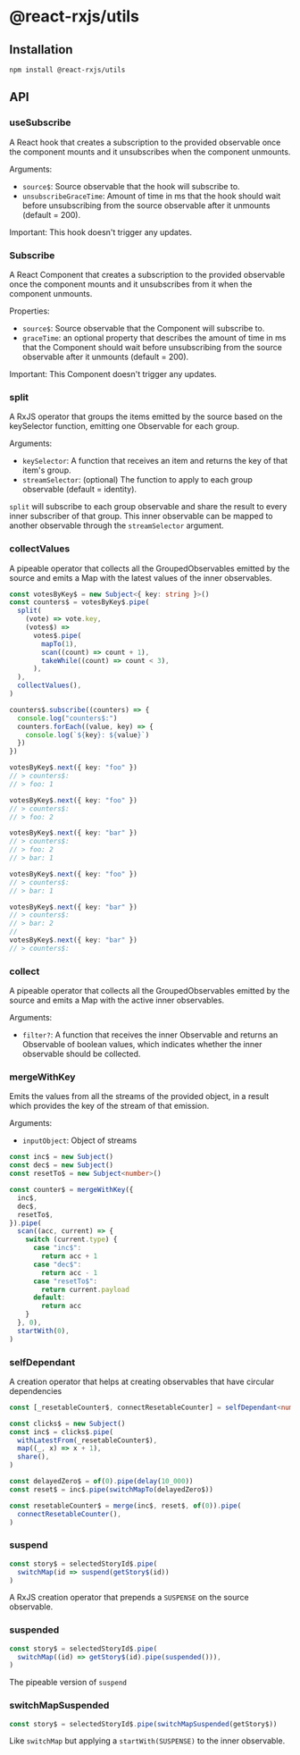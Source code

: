 # @react-rxjs/utils

## Installation

    npm install @react-rxjs/utils

## API

### useSubscribe

A React hook that creates a subscription to the provided observable once the
component mounts and it unsubscribes when the component unmounts.

Arguments:

- `source$`: Source observable that the hook will subscribe to.
- `unsubscribeGraceTime`: Amount of time in ms that the hook should wait before
  unsubscribing from the source observable after it unmounts (default = 200).

Important: This hook doesn't trigger any updates.

### Subscribe

A React Component that creates a subscription to the provided observable once
the component mounts and it unsubscribes from it when the component unmounts.

Properties:

- `source$`: Source observable that the Component will subscribe to.
- `graceTime`: an optional property that describes the amount of time in ms
  that the Component should wait before unsubscribing from the source observable
  after it unmounts (default = 200).

Important: This Component doesn't trigger any updates.

### split

A RxJS operator that groups the items emitted by the source based on the
keySelector function, emitting one Observable for each group.

Arguments:

- `keySelector`: A function that receives an item and returns the key of that
  item's group.
- `streamSelector`: (optional) The function to apply to each group observable
  (default = identity).

`split` will subscribe to each group observable and share the result to every
inner subscriber of that group. This inner observable can be mapped to another
observable through the `streamSelector` argument.

### collectValues

A pipeable operator that collects all the GroupedObservables emitted by
the source and emits a Map with the latest values of the inner observables.

```ts
const votesByKey$ = new Subject<{ key: string }>()
const counters$ = votesByKey$.pipe(
  split(
    (vote) => vote.key,
    (votes$) =>
      votes$.pipe(
        mapTo(1),
        scan((count) => count + 1),
        takeWhile((count) => count < 3),
      ),
  ),
  collectValues(),
)

counters$.subscribe((counters) => {
  console.log("counters$:")
  counters.forEach((value, key) => {
    console.log(`${key}: ${value}`)
  })
})

votesByKey$.next({ key: "foo" })
// > counters$:
// > foo: 1

votesByKey$.next({ key: "foo" })
// > counters$:
// > foo: 2

votesByKey$.next({ key: "bar" })
// > counters$:
// > foo: 2
// > bar: 1

votesByKey$.next({ key: "foo" })
// > counters$:
// > bar: 1

votesByKey$.next({ key: "bar" })
// > counters$:
// > bar: 2
//
votesByKey$.next({ key: "bar" })
// > counters$:
```

### collect

A pipeable operator that collects all the GroupedObservables emitted by
the source and emits a Map with the active inner observables.

Arguments:

- `filter?`: A function that receives the inner Observable and returns an
  Observable of boolean values, which indicates whether the inner observable
  should be collected.

### mergeWithKey

Emits the values from all the streams of the provided object, in a result
which provides the key of the stream of that emission.

Arguments:

- `inputObject`: Object of streams

```ts
const inc$ = new Subject()
const dec$ = new Subject()
const resetTo$ = new Subject<number>()

const counter$ = mergeWithKey({
  inc$,
  dec$,
  resetTo$,
}).pipe(
  scan((acc, current) => {
    switch (current.type) {
      case "inc$":
        return acc + 1
      case "dec$":
        return acc - 1
      case "resetTo$":
        return current.payload
      default:
        return acc
    }
  }, 0),
  startWith(0),
)
```

### selfDependant

A creation operator that helps at creating observables that have circular
dependencies

```ts
const [_resetableCounter$, connectResetableCounter] = selfDependant<number>()

const clicks$ = new Subject()
const inc$ = clicks$.pipe(
  withLatestFrom(_resetableCounter$),
  map((_, x) => x + 1),
  share(),
)

const delayedZero$ = of(0).pipe(delay(10_000))
const reset$ = inc$.pipe(switchMapTo(delayedZero$))

const resetableCounter$ = merge(inc$, reset$, of(0)).pipe(
  connectResetableCounter(),
)
```

### suspend

```ts
const story$ = selectedStoryId$.pipe(
  switchMap(id => suspend(getStory$(id))
)
```

A RxJS creation operator that prepends a `SUSPENSE` on the source observable.

### suspended

```ts
const story$ = selectedStoryId$.pipe(
  switchMap((id) => getStory$(id).pipe(suspended())),
)
```

The pipeable version of `suspend`

### switchMapSuspended

```ts
const story$ = selectedStoryId$.pipe(switchMapSuspended(getStory$))
```

Like `switchMap` but applying a `startWith(SUSPENSE)` to the inner observable.
